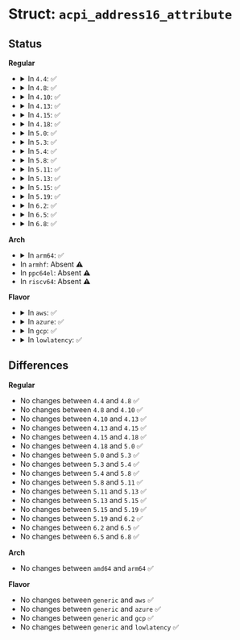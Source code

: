 # Struct: <code>acpi_address16_attribute</code>

## Status
<b>Regular</b>
<ul>
<li>
<details>
<summary>In <code>4.4</code>: ✅</summary>

```c
struct acpi_address16_attribute {
    u16 granularity;
    u16 minimum;
    u16 maximum;
    u16 translation_offset;
    u16 address_length;
};
```
</details>
</li>
<li>
<details>
<summary>In <code>4.8</code>: ✅</summary>

```c
struct acpi_address16_attribute {
    u16 granularity;
    u16 minimum;
    u16 maximum;
    u16 translation_offset;
    u16 address_length;
};
```
</details>
</li>
<li>
<details>
<summary>In <code>4.10</code>: ✅</summary>

```c
struct acpi_address16_attribute {
    u16 granularity;
    u16 minimum;
    u16 maximum;
    u16 translation_offset;
    u16 address_length;
};
```
</details>
</li>
<li>
<details>
<summary>In <code>4.13</code>: ✅</summary>

```c
struct acpi_address16_attribute {
    u16 granularity;
    u16 minimum;
    u16 maximum;
    u16 translation_offset;
    u16 address_length;
};
```
</details>
</li>
<li>
<details>
<summary>In <code>4.15</code>: ✅</summary>

```c
struct acpi_address16_attribute {
    u16 granularity;
    u16 minimum;
    u16 maximum;
    u16 translation_offset;
    u16 address_length;
};
```
</details>
</li>
<li>
<details>
<summary>In <code>4.18</code>: ✅</summary>

```c
struct acpi_address16_attribute {
    u16 granularity;
    u16 minimum;
    u16 maximum;
    u16 translation_offset;
    u16 address_length;
};
```
</details>
</li>
<li>
<details>
<summary>In <code>5.0</code>: ✅</summary>

```c
struct acpi_address16_attribute {
    u16 granularity;
    u16 minimum;
    u16 maximum;
    u16 translation_offset;
    u16 address_length;
};
```
</details>
</li>
<li>
<details>
<summary>In <code>5.3</code>: ✅</summary>

```c
struct acpi_address16_attribute {
    u16 granularity;
    u16 minimum;
    u16 maximum;
    u16 translation_offset;
    u16 address_length;
};
```
</details>
</li>
<li>
<details>
<summary>In <code>5.4</code>: ✅</summary>

```c
struct acpi_address16_attribute {
    u16 granularity;
    u16 minimum;
    u16 maximum;
    u16 translation_offset;
    u16 address_length;
};
```
</details>
</li>
<li>
<details>
<summary>In <code>5.8</code>: ✅</summary>

```c
struct acpi_address16_attribute {
    u16 granularity;
    u16 minimum;
    u16 maximum;
    u16 translation_offset;
    u16 address_length;
};
```
</details>
</li>
<li>
<details>
<summary>In <code>5.11</code>: ✅</summary>

```c
struct acpi_address16_attribute {
    u16 granularity;
    u16 minimum;
    u16 maximum;
    u16 translation_offset;
    u16 address_length;
};
```
</details>
</li>
<li>
<details>
<summary>In <code>5.13</code>: ✅</summary>

```c
struct acpi_address16_attribute {
    u16 granularity;
    u16 minimum;
    u16 maximum;
    u16 translation_offset;
    u16 address_length;
};
```
</details>
</li>
<li>
<details>
<summary>In <code>5.15</code>: ✅</summary>

```c
struct acpi_address16_attribute {
    u16 granularity;
    u16 minimum;
    u16 maximum;
    u16 translation_offset;
    u16 address_length;
};
```
</details>
</li>
<li>
<details>
<summary>In <code>5.19</code>: ✅</summary>

```c
struct acpi_address16_attribute {
    u16 granularity;
    u16 minimum;
    u16 maximum;
    u16 translation_offset;
    u16 address_length;
};
```
</details>
</li>
<li>
<details>
<summary>In <code>6.2</code>: ✅</summary>

```c
struct acpi_address16_attribute {
    u16 granularity;
    u16 minimum;
    u16 maximum;
    u16 translation_offset;
    u16 address_length;
};
```
</details>
</li>
<li>
<details>
<summary>In <code>6.5</code>: ✅</summary>

```c
struct acpi_address16_attribute {
    u16 granularity;
    u16 minimum;
    u16 maximum;
    u16 translation_offset;
    u16 address_length;
};
```
</details>
</li>
<li>
<details>
<summary>In <code>6.8</code>: ✅</summary>

```c
struct acpi_address16_attribute {
    u16 granularity;
    u16 minimum;
    u16 maximum;
    u16 translation_offset;
    u16 address_length;
};
```
</details>
</li>
</ul>
<b>Arch</b>
<ul>
<li>
<details>
<summary>In <code>arm64</code>: ✅</summary>

```c
struct acpi_address16_attribute {
    u16 granularity;
    u16 minimum;
    u16 maximum;
    u16 translation_offset;
    u16 address_length;
};
```
</details>
</li>
<li>
In <code>armhf</code>: Absent ⚠️
</li>
<li>
In <code>ppc64el</code>: Absent ⚠️
</li>
<li>
In <code>riscv64</code>: Absent ⚠️
</li>
</ul>
<b>Flavor</b>
<ul>
<li>
<details>
<summary>In <code>aws</code>: ✅</summary>

```c
struct acpi_address16_attribute {
    u16 granularity;
    u16 minimum;
    u16 maximum;
    u16 translation_offset;
    u16 address_length;
};
```
</details>
</li>
<li>
<details>
<summary>In <code>azure</code>: ✅</summary>

```c
struct acpi_address16_attribute {
    u16 granularity;
    u16 minimum;
    u16 maximum;
    u16 translation_offset;
    u16 address_length;
};
```
</details>
</li>
<li>
<details>
<summary>In <code>gcp</code>: ✅</summary>

```c
struct acpi_address16_attribute {
    u16 granularity;
    u16 minimum;
    u16 maximum;
    u16 translation_offset;
    u16 address_length;
};
```
</details>
</li>
<li>
<details>
<summary>In <code>lowlatency</code>: ✅</summary>

```c
struct acpi_address16_attribute {
    u16 granularity;
    u16 minimum;
    u16 maximum;
    u16 translation_offset;
    u16 address_length;
};
```
</details>
</li>
</ul>

## Differences
<b>Regular</b>
<ul>
<li>
No changes between <code>4.4</code> and <code>4.8</code> ✅
</li>
<li>
No changes between <code>4.8</code> and <code>4.10</code> ✅
</li>
<li>
No changes between <code>4.10</code> and <code>4.13</code> ✅
</li>
<li>
No changes between <code>4.13</code> and <code>4.15</code> ✅
</li>
<li>
No changes between <code>4.15</code> and <code>4.18</code> ✅
</li>
<li>
No changes between <code>4.18</code> and <code>5.0</code> ✅
</li>
<li>
No changes between <code>5.0</code> and <code>5.3</code> ✅
</li>
<li>
No changes between <code>5.3</code> and <code>5.4</code> ✅
</li>
<li>
No changes between <code>5.4</code> and <code>5.8</code> ✅
</li>
<li>
No changes between <code>5.8</code> and <code>5.11</code> ✅
</li>
<li>
No changes between <code>5.11</code> and <code>5.13</code> ✅
</li>
<li>
No changes between <code>5.13</code> and <code>5.15</code> ✅
</li>
<li>
No changes between <code>5.15</code> and <code>5.19</code> ✅
</li>
<li>
No changes between <code>5.19</code> and <code>6.2</code> ✅
</li>
<li>
No changes between <code>6.2</code> and <code>6.5</code> ✅
</li>
<li>
No changes between <code>6.5</code> and <code>6.8</code> ✅
</li>
</ul>
<b>Arch</b>
<ul>
<li>
No changes between <code>amd64</code> and <code>arm64</code> ✅
</li>
</ul>
<b>Flavor</b>
<ul>
<li>
No changes between <code>generic</code> and <code>aws</code> ✅
</li>
<li>
No changes between <code>generic</code> and <code>azure</code> ✅
</li>
<li>
No changes between <code>generic</code> and <code>gcp</code> ✅
</li>
<li>
No changes between <code>generic</code> and <code>lowlatency</code> ✅
</li>
</ul>
